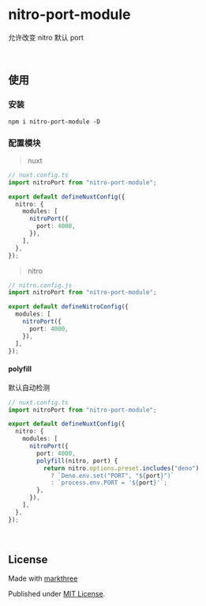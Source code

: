 # nitro-port-module

允许改变 nitro 默认 port

<br />

## 使用

### 安装

```shell
npm i nitro-port-module -D
```

### 配置模块

> nuxt

```ts
// nuxt.config.ts
import nitroPort from "nitro-port-module";

export default defineNuxtConfig({
  nitro: {
    modules: [
      nitroPort({
        port: 4000,
      }),
    ],
  },
});
```

> nitro

```ts
// nitro.config.js
import nitroPort from "nitro-port-module";

export default defineNitroConfig({
  modules: [
    nitroPort({
      port: 4000,
    }),
  ],
});
```

#### polyfill

默认自动检测

```ts
// nuxt.config.ts
import nitroPort from "nitro-port-module";

export default defineNuxtConfig({
  nitro: {
    modules: [
      nitroPort({
        port: 4000,
        polyfill(nitro, port) {
          return nitro.options.preset.includes("deno")
            ? `Deno.env.set("PORT", "${port}")`
            : `process.env.PORT = '${port}'`;
        },
      }),
    ],
  },
});
```

<br />

## License

Made with [markthree](https://github.com/markthree)

Published under [MIT License](./LICENSE).
